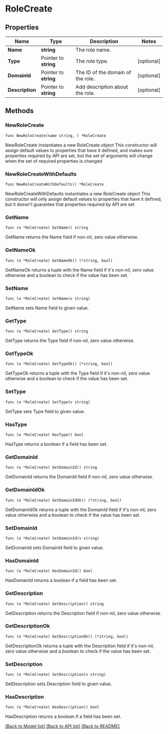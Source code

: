 # RoleCreate

## Properties

Name | Type | Description | Notes
------------ | ------------- | ------------- | -------------
**Name** | **string** | The role name. | 
**Type** | Pointer to **string** | The role type. | [optional] 
**DomainId** | Pointer to **string** | The ID of the domain of the role. | [optional] 
**Description** | Pointer to **string** | Add description about the role. | [optional] 

## Methods

### NewRoleCreate

`func NewRoleCreate(name string, ) *RoleCreate`

NewRoleCreate instantiates a new RoleCreate object
This constructor will assign default values to properties that have it defined,
and makes sure properties required by API are set, but the set of arguments
will change when the set of required properties is changed

### NewRoleCreateWithDefaults

`func NewRoleCreateWithDefaults() *RoleCreate`

NewRoleCreateWithDefaults instantiates a new RoleCreate object
This constructor will only assign default values to properties that have it defined,
but it doesn't guarantee that properties required by API are set

### GetName

`func (o *RoleCreate) GetName() string`

GetName returns the Name field if non-nil, zero value otherwise.

### GetNameOk

`func (o *RoleCreate) GetNameOk() (*string, bool)`

GetNameOk returns a tuple with the Name field if it's non-nil, zero value otherwise
and a boolean to check if the value has been set.

### SetName

`func (o *RoleCreate) SetName(v string)`

SetName sets Name field to given value.


### GetType

`func (o *RoleCreate) GetType() string`

GetType returns the Type field if non-nil, zero value otherwise.

### GetTypeOk

`func (o *RoleCreate) GetTypeOk() (*string, bool)`

GetTypeOk returns a tuple with the Type field if it's non-nil, zero value otherwise
and a boolean to check if the value has been set.

### SetType

`func (o *RoleCreate) SetType(v string)`

SetType sets Type field to given value.

### HasType

`func (o *RoleCreate) HasType() bool`

HasType returns a boolean if a field has been set.

### GetDomainId

`func (o *RoleCreate) GetDomainId() string`

GetDomainId returns the DomainId field if non-nil, zero value otherwise.

### GetDomainIdOk

`func (o *RoleCreate) GetDomainIdOk() (*string, bool)`

GetDomainIdOk returns a tuple with the DomainId field if it's non-nil, zero value otherwise
and a boolean to check if the value has been set.

### SetDomainId

`func (o *RoleCreate) SetDomainId(v string)`

SetDomainId sets DomainId field to given value.

### HasDomainId

`func (o *RoleCreate) HasDomainId() bool`

HasDomainId returns a boolean if a field has been set.

### GetDescription

`func (o *RoleCreate) GetDescription() string`

GetDescription returns the Description field if non-nil, zero value otherwise.

### GetDescriptionOk

`func (o *RoleCreate) GetDescriptionOk() (*string, bool)`

GetDescriptionOk returns a tuple with the Description field if it's non-nil, zero value otherwise
and a boolean to check if the value has been set.

### SetDescription

`func (o *RoleCreate) SetDescription(v string)`

SetDescription sets Description field to given value.

### HasDescription

`func (o *RoleCreate) HasDescription() bool`

HasDescription returns a boolean if a field has been set.


[[Back to Model list]](../README.md#documentation-for-models) [[Back to API list]](../README.md#documentation-for-api-endpoints) [[Back to README]](../README.md)


